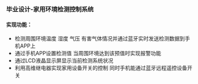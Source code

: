 ### 毕业设计-家用环境检测控制系统
#### 实现功能：
*   检测周围环境温度 湿度 气压 有害气体情况并通过蓝牙实时发送检测数据到手机APP上
*   通过手机APP设置检测值 当周围环境达到该预值时实现报警功能
*   通过LCD液晶显示屏显示当前检测系统状况
*   利用高维继电器实现家用设备开关的控制 同时手机能通过蓝牙远程遥控设备开关
